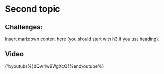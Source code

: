 # Second topic

## Challenges:

<!--sec data-title="Introduction" data-id="section0" data-show=true ces-->

Insert markdown content here (you should start with h3 if you use heading).

<!--endsec-->

## Video

{%youtube%}dQw4w9WgXcQ{%endyoutube%}




